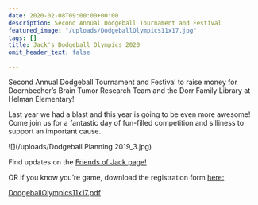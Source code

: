 ```yaml
---
date: 2020-02-08T09:00:00+00:00
description: Second Annual Dodgeball Tournament and Festival
featured_image: "/uploads/DodgeballOlympics11x17.jpg"
tags: []
title: Jack's Dodgeball Olympics 2020
omit_header_text: false

---
```

Second Annual Dodgeball Tournament and Festival to raise money for Doernbecher’s Brain Tumor Research Team and the Dorr Family Library at Helman Elementary!

Last year we had a blast and this year is going to be even more awesome! Come join us for a fantastic day of fun-filled competition and silliness to support an important cause.

![](/uploads/Dodgeball Planning 2019_3.jpg)

Find updates on the [Friends of Jack page!](https://www.facebook.com/groups/262701727595775/)

OR if you know you’re game, download the registration form [here:](https://drive.google.com/file/d/1Vf6tUn4r3oFfy2hd9KT0PSI-RXYk8zFf/view?usp=sharing)

[DodgeballOlympics11x17.pdf](https://app.forestry.io/sites/y1eoooklm1fmow/body-media//uploads/DodgeballOlympics11x17.pdf "DodgeballOlympics11x17.pdf")